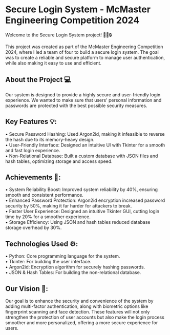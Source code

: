 # Secure Login System - McMaster Engineering Competition 2024 

Welcome to the Secure Login System project! 👨‍💻🔒

This project was created as part of the McMaster Engineering Competition 2024, where I led a team of four to build a secure login system. The goal was to create a reliable and secure platform to manage user authentication, while also making it easy to use and efficient. 

## About the Project 💻
Our system is designed to provide a highly secure and user-friendly login experience. We wanted to make sure that users' personal information and passwords are protected with the best possible security measures. 

## Key Features 💡:
• Secure Password Hashing: Used Argon2id, making it infeasible to reverse the hash due to its memory-heavy design.<br> 
• User-Friendly Interface: Designed an intuitive UI with Tkinter for a smooth and fast login experience.<br>
• Non-Relational Database: Built a custom database with JSON files and hash tables, optimizing storage and access speed. <br>

## Achievements 🎉:
• System Reliability Boost: Improved system reliability by 40%, ensuring smooth and consistent performance. <br>
• Enhanced Password Protection: Argon2id encryption increased password security by 50%, making it far harder for attackers to break. <br>
• Faster User Experience: Designed an intuitive Tkinter GUI, cutting login time by 20% for a smoother experience. <br>
• Storage Efficiency: Using JSON and hash tables reduced database storage overhead by 30%. <br>

## Technologies Used ⚙️:
• Python: Core programming language for the system. <br>
• Tkinter: For building the user interface. <br>
• Argon2id: Encryption algorithm for securely hashing passwords. <br>
• JSON & Hash Tables: For building the non-relational database. <br>

## Our Vision 🌟:
Our goal is to enhance the security and convenience of the system by adding multi-factor authentication, along with biometric options like fingerprint scanning and face detection. These features will not only strengthen the protection of user accounts but also make the login process smoother and more personalized, offering a more secure experience for users.
